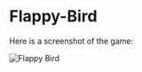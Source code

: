 # Flappy-Bird
Here is a screenshot of the game:

![Flappy Bird](https://user-images.githubusercontent.com/56814825/134208821-d67c3040-687f-4039-9fd8-0bf8e837a2be.PNG)
